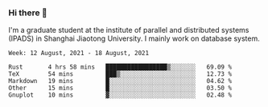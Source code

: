 ### Hi there 👋

I'm a graduate student at the institute of parallel and distributed systems (IPADS) in Shanghai Jiaotong University. I mainly work on database system.

<!--START_SECTION:waka-->
```text
Week: 12 August, 2021 - 18 August, 2021

Rust       4 hrs 58 mins   █████████████████▒░░░░░░░   69.09 % 
TeX        54 mins         ███▒░░░░░░░░░░░░░░░░░░░░░   12.73 % 
Markdown   19 mins         █░░░░░░░░░░░░░░░░░░░░░░░░   04.62 % 
Other      15 mins         █░░░░░░░░░░░░░░░░░░░░░░░░   03.50 % 
Gnuplot    10 mins         ▓░░░░░░░░░░░░░░░░░░░░░░░░   02.48 % 
```
<!--END_SECTION:waka-->

<!--
**yqmmm/yqmmm** is a ✨ _special_ ✨ repository because its `README.md` (this file) appears on your GitHub profile.

Here are some ideas to get you started:

- 🔭 I’m currently working on ...
- 🌱 I’m currently learning ...
- 👯 I’m looking to collaborate on ...
- 🤔 I’m looking for help with ...
- 💬 Ask me about ...
- 📫 How to reach me: ...
- 😄 Pronouns: ...
- ⚡ Fun fact: ...
-->
